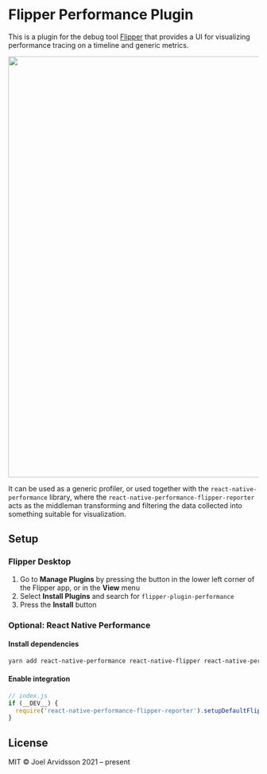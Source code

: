 # Flipper Performance Plugin

This is a plugin for the debug tool [Flipper](https://fbflipper.com) that provides a UI for visualizing performance tracing on a timeline and generic metrics.

<img width="846" alt="" src="https://user-images.githubusercontent.com/378279/105892056-9f677480-6011-11eb-895a-f3f8653449c8.png">

It can be used as a generic profiler, or used together with the `react-native-performance` library, where the `react-native-performance-flipper-reporter` acts as the middleman transforming and filtering the data collected into something suitable for visualization.

## Setup

### Flipper Desktop

1. Go to **Manage Plugins** by pressing the button in the lower left corner of the Flipper app, or in the **View** menu
2. Select **Install Plugins** and search for `flipper-plugin-performance`
3. Press the **Install** button

### Optional: React Native Performance

#### Install dependencies

```bash
yarn add react-native-performance react-native-flipper react-native-performance-flipper-reporter
```

#### Enable integration

```js
// index.js
if (__DEV__) {
  require('react-native-performance-flipper-reporter').setupDefaultFlipperReporter();
}
```

## License

MIT © Joel Arvidsson 2021 – present
